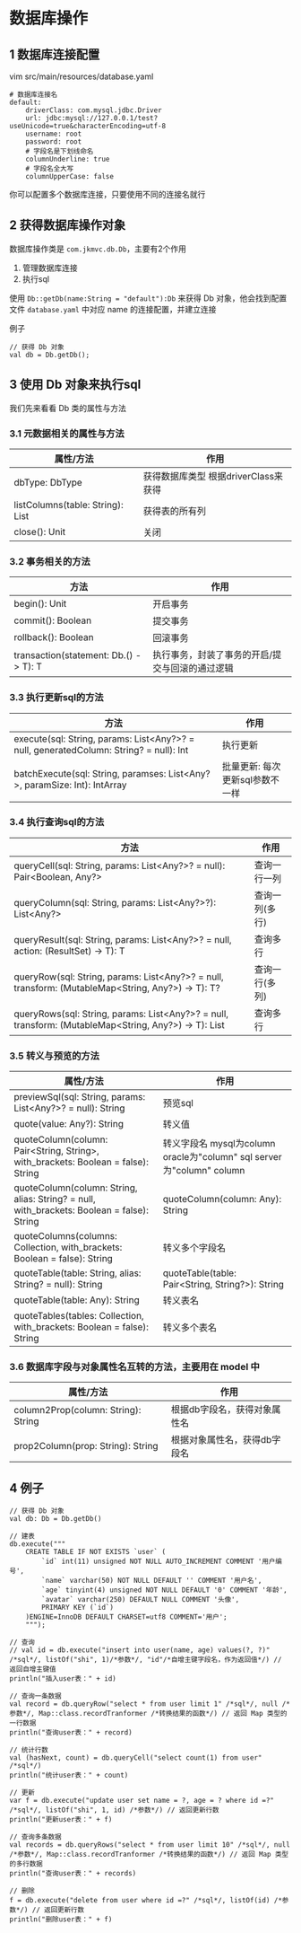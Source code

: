 # 数据库操作

## 1 数据库连接配置

vim src/main/resources/database.yaml

```
# 数据库连接名
default:
    driverClass: com.mysql.jdbc.Driver
    url: jdbc:mysql://127.0.0.1/test?useUnicode=true&characterEncoding=utf-8
    username: root
    password: root
    # 字段名是下划线命名
    columnUnderline: true
    # 字段名全大写
    columnUpperCase: false
```

你可以配置多个数据库连接，只要使用不同的连接名就行


## 2 获得数据库操作对象

数据库操作类是 `com.jkmvc.db.Db`，主要有2个作用
1. 管理数据库连接
2. 执行sql

使用 `Db::getDb(name:String = "default"):Db` 来获得 Db 对象，他会找到配置文件 `database.yaml` 中对应 name 的连接配置，并建立连接

例子

```
// 获得 Db 对象
val db = Db.getDb();
```

## 3 使用 Db 对象来执行sql

我们先来看看 Db 类的属性与方法

### 3.1 元数据相关的属性与方法
属性/方法 | 作用
--- | ---
dbType: DbType | 获得数据库类型 根据driverClass来获得
listColumns(table: String): List<String> | 获得表的所有列
close(): Unit | 关闭

### 3.2 事务相关的方法
方法 | 作用
--- | ---
begin(): Unit | 开启事务
commit(): Boolean | 提交事务
rollback(): Boolean | 回滚事务
transaction(statement: Db.() -> T): T | 执行事务，封装了事务的开启/提交与回滚的通过逻辑

### 3.3 执行更新sql的方法
方法 | 作用
--- | ---
execute(sql: String, params: List<Any?>? = null, generatedColumn: String? = null): Int | 执行更新
batchExecute(sql: String, paramses: List<Any?>, paramSize: Int): IntArray | 批量更新: 每次更新sql参数不一样

### 3.4 执行查询sql的方法
方法 | 作用
--- | ---
queryCell(sql: String, params: List<Any?>? = null): Pair<Boolean, Any?> | 查询一行一列
queryColumn(sql: String, params: List<Any?>?): List<Any?> | 查询一列(多行)
queryResult(sql: String, params: List<Any?>? = null, action: (ResultSet) -> T): T | 查询多行
queryRow(sql: String, params: List<Any?>? = null, transform: (MutableMap<String, Any?>) -> T): T? | 查询一行(多列)
queryRows(sql: String, params: List<Any?>? = null, transform: (MutableMap<String, Any?>) -> T): List<T> | 查询多行

### 3.5 转义与预览的方法
属性/方法 | 作用
--- | ---
previewSql(sql: String, params: List<Any?>? = null): String | 预览sql
quote(value: Any?): String | 转义值
quoteColumn(column: Pair<String, String>, with_brackets: Boolean = false): String | 转义字段名 mysql为column oracle为"column" sql server为"column" column
quoteColumn(column: String, alias: String? = null, with_brackets: Boolean = false): String | quoteColumn(column: Any): String | 转义字段名
quoteColumns(columns: Collection<Any>, with_brackets: Boolean = false): String | 转义多个字段名
quoteTable(table: String, alias: String? = null): String | quoteTable(table: Pair<String, String?>): String | 转义表名 mysql为table oracle为"table" sql server为"table" table
quoteTable(table: Any): String | 转义表名
quoteTables(tables: Collection<Any>, with_brackets: Boolean = false): String | 转义多个表名

### 3.6 数据库字段与对象属性名互转的方法，主要用在 model 中
属性/方法 | 作用
--- | ---
column2Prop(column: String): String | 根据db字段名，获得对象属性名
prop2Column(prop: String): String | 根据对象属性名，获得db字段名

## 4 例子

```
// 获得 Db 对象
val db: Db = Db.getDb()

// 建表
db.execute("""
    CREATE TABLE IF NOT EXISTS `user` (
        `id` int(11) unsigned NOT NULL AUTO_INCREMENT COMMENT '用户编号',
        `name` varchar(50) NOT NULL DEFAULT '' COMMENT '用户名',
        `age` tinyint(4) unsigned NOT NULL DEFAULT '0' COMMENT '年龄',
        `avatar` varchar(250) DEFAULT NULL COMMENT '头像',
        PRIMARY KEY (`id`)
    )ENGINE=InnoDB DEFAULT CHARSET=utf8 COMMENT='用户';
    """);

// 查询
// val id = db.execute("insert into user(name, age) values(?, ?)" /*sql*/, listOf("shi", 1)/*参数*/, "id"/*自增主键字段名，作为返回值*/) // 返回自增主键值
println("插入user表：" + id)

// 查询一条数据
val record = db.queryRow("select * from user limit 1" /*sql*/, null /*参数*/, Map::class.recordTranformer /*转换结果的函数*/) // 返回 Map 类型的一行数据
println("查询user表：" + record)

// 统计行数
val (hasNext, count) = db.queryCell("select count(1) from user" /*sql*/)
println("统计user表：" + count)

// 更新
var f = db.execute("update user set name = ?, age = ? where id =?" /*sql*/, listOf("shi", 1, id) /*参数*/) // 返回更新行数
println("更新user表：" + f)

// 查询多条数据
val records = db.queryRows("select * from user limit 10" /*sql*/, null /*参数*/, Map::class.recordTranformer /*转换结果的函数*/) // 返回 Map 类型的多行数据
println("查询user表：" + records)

// 删除 
f = db.execute("delete from user where id =?" /*sql*/, listOf(id) /*参数*/) // 返回更新行数
println("删除user表：" + f)
```